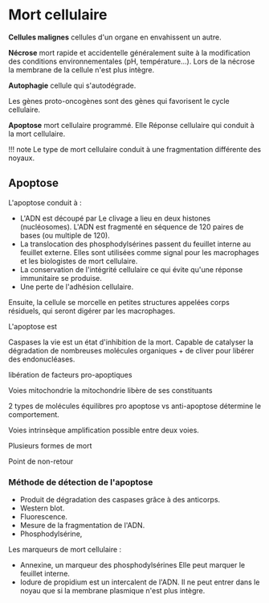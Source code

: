 # Mort cellulaire

__Cellules malignes__ cellules d'un organe en envahissent un autre.

__Nécrose__ mort rapide et accidentelle généralement suite à la modification des conditions environnementales (pH, température...). Lors de la nécrose la membrane de la cellule n'est plus intègre.

__Autophagie__ cellule qui s'autodégrade.

Les gènes proto-oncogènes sont des gènes qui favorisent le cycle cellulaire.

__Apoptose__ mort cellulaire programmé. Elle Réponse cellulaire qui conduit à la mort cellulaire.

!!! note
    Le type de mort cellulaire conduit à une fragmentation différente des noyaux.

## Apoptose

L'apoptose conduit à :

* L'ADN est découpé par Le clivage a lieu en deux histones (nucléosomes). L'ADN est fragmenté en séquence de 120 paires de bases (ou multiple de 120).
* La translocation des phosphodylsérines passent du feuillet interne au feuillet externe. Elles sont utilisées comme signal pour les macrophages et les biologistes de mort cellulaire.
* La conservation de l'intégrité cellulaire ce qui évite qu'une réponse immunitaire se produise.
* Une perte de l'adhésion cellulaire.

Ensuite, la cellule se morcelle en petites structures appelées corps résiduels, qui seront digérer par les macrophages.

L'apoptose est

Caspases la vie est un état d'inhibition de la mort. Capable de catalyser la dégradation de nombreuses molécules organiques + de cliver pour libérer des endonucléases.

libération de facteurs pro-apoptiques

Voies mitochondrie la mitochondrie libère de ses constituants

2 types de molécules équilibres pro apoptose vs anti-apoptose détermine le comportement.

Voies intrinsèque amplification possible entre deux voies.

Plusieurs formes de mort

Point de non-retour

### Méthode de détection de l'apoptose 

* Produit de dégradation des caspases grâce à des anticorps.
* Western blot.
* Fluorescence.
* Mesure de la fragmentation de l'ADN.
* Phosphodylsérine,

Les marqueurs de mort cellulaire :

* Annexine, un marqueur des phosphodylsérines Elle peut marquer le feuillet interne.
* Iodure de propidium est un intercalent de l'ADN. Il ne peut entrer dans le noyau que si la membrane plasmique n'est plus intègre.